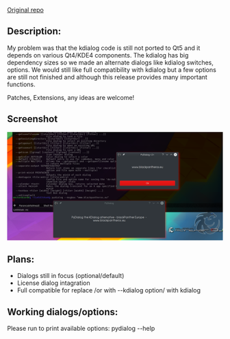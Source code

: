 [Original repo](https://github.com/blackPantherOS/playground)

Description: 
------------

My problem was that the kdialog code is still not ported to Qt5 and it depends on various Qt4/KDE4 components. 
The kdialog has big dependency sizes so we made an alternate dialogs like kdialog switches, options. 
We would still like full compatibility with kdialog but a few options are still not finished and although this release provides many important functions.

Patches, Extensions, any ideas are welcome!

Screenshot
-----------
![pydialog](https://raw.githubusercontent.com/blackPantherOS/playground/master/pydialog/screenshot.png)

Plans:
------
- Dialogs still in focus (optional/default)
- License dialog intagration
- Full compatible for replace /or with --kdialog option/ with kdialog

Working dialogs/options:
------------------------
Please run to print available options: pydialog --help
